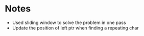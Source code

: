 # Notes
* Used sliding window to solve the problem in one pass
* Update the position of left ptr when finding a repeating char
